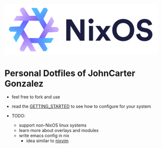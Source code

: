 ![nix_logo_and_banner](./assets/nix_logo_and_banner.png)


# Personal Dotfiles of JohnCarter Gonzalez
- feel free to fork and use

- read the [GETTING_STARTED](./GETTING_STARTED.md) to see how to configure for your system
- TODO:
    - support non-NixOS linux systems
    - learn more about overlays and modules
    - write emacs config in nix 
        - idea similar to [nixvim](https://github.com/nix-community/nixvim)
